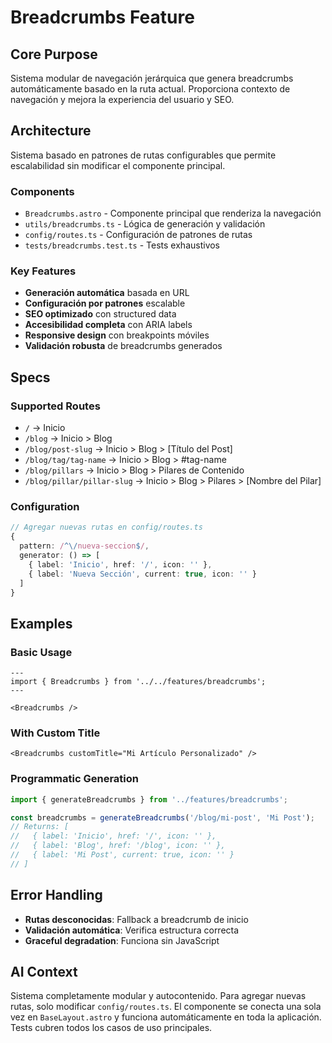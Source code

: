 # Breadcrumbs Feature

## Core Purpose
Sistema modular de navegación jerárquica que genera breadcrumbs automáticamente basado en la ruta actual. Proporciona contexto de navegación y mejora la experiencia del usuario y SEO.

## Architecture
Sistema basado en patrones de rutas configurables que permite escalabilidad sin modificar el componente principal.

### Components
- `Breadcrumbs.astro` - Componente principal que renderiza la navegación
- `utils/breadcrumbs.ts` - Lógica de generación y validación
- `config/routes.ts` - Configuración de patrones de rutas
- `tests/breadcrumbs.test.ts` - Tests exhaustivos

### Key Features
- **Generación automática** basada en URL
- **Configuración por patrones** escalable
- **SEO optimizado** con structured data
- **Accesibilidad completa** con ARIA labels
- **Responsive design** con breakpoints móviles
- **Validación robusta** de breadcrumbs generados

## Specs

### Supported Routes
- `/` → Inicio
- `/blog` → Inicio > Blog
- `/blog/post-slug` → Inicio > Blog > [Título del Post]
- `/blog/tag/tag-name` → Inicio > Blog > #tag-name
- `/blog/pillars` → Inicio > Blog > Pilares de Contenido
- `/blog/pillar/pillar-slug` → Inicio > Blog > Pilares > [Nombre del Pilar]

### Configuration
```typescript
// Agregar nuevas rutas en config/routes.ts
{
  pattern: /^\/nueva-seccion$/,
  generator: () => [
    { label: 'Inicio', href: '/', icon: '' },
    { label: 'Nueva Sección', current: true, icon: '' }
  ]
}
```

## Examples

### Basic Usage
```astro
---
import { Breadcrumbs } from '../../features/breadcrumbs';
---

<Breadcrumbs />
```

### With Custom Title
```astro
<Breadcrumbs customTitle="Mi Artículo Personalizado" />
```

### Programmatic Generation
```typescript
import { generateBreadcrumbs } from '../features/breadcrumbs';

const breadcrumbs = generateBreadcrumbs('/blog/mi-post', 'Mi Post');
// Returns: [
//   { label: 'Inicio', href: '/', icon: '' },
//   { label: 'Blog', href: '/blog', icon: '' },
//   { label: 'Mi Post', current: true, icon: '' }
// ]
```

## Error Handling
- **Rutas desconocidas**: Fallback a breadcrumb de inicio
- **Validación automática**: Verifica estructura correcta
- **Graceful degradation**: Funciona sin JavaScript

## AI Context
Sistema completamente modular y autocontenido. Para agregar nuevas rutas, solo modificar `config/routes.ts`. El componente se conecta una sola vez en `BaseLayout.astro` y funciona automáticamente en toda la aplicación. Tests cubren todos los casos de uso principales.
